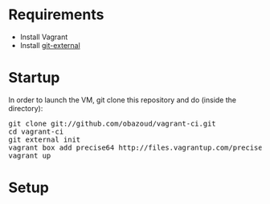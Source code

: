 Requirements
============

* Install Vagrant
* Install [git-external](https://github.com/dcestari/git-external)

Startup
=======

In order to launch the VM, git clone this repository and do (inside the directory):

<pre>
git clone git://github.com/obazoud/vagrant-ci.git
cd vagrant-ci
git external init
vagrant box add precise64 http://files.vagrantup.com/precise64.box
vagrant up
</pre>

Setup
=====

